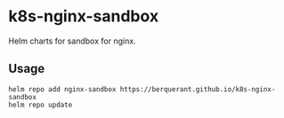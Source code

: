 # k8s-nginx-sandbox

Helm charts for sandbox for nginx.

## Usage

``` shell
helm repo add nginx-sandbox https://berquerant.github.io/k8s-nginx-sandbox
helm repo update
```
